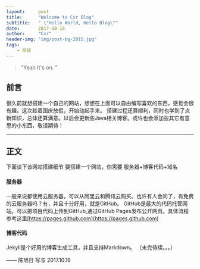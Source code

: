 ```yaml
---
layout:     post
title:      "Welcome to Cxr Blog"
subtitle:   " \"Hello World, Hello Blog\""
date:       2017-10-16
author:     "Cxr"
header-img: "img/post-bg-2015.jpg"
tags:
    - 杂谈
---
```


> “Yeah It's on. ”


## 前言

很久前就想搭建一个自己的网站，想想在上面可以自由编写喜欢的东西，感觉会很有趣。这次趁着国庆放假，开始动起手来。
搭建过程还算顺利，同时也学到了点新知识，总体还算满意。以后会更新些Java相关博客。或许也会添加些其它有意思的小东西，敬请期待！

---

## 正文
下面谈下该网站搭建细节
要搭建一个网站，你需要 服务器+博客代码+域名
#### 服务器
一般来说都使用云服务器，可以从阿里云和腾讯云购买。也许有人会问了，有免费的云服务器吗？有，并且十分好用，就是GitHub。
GitHub是最大的代码托管网站。可以把项目代码上传到GitHub,通过GitHub Pages发布公开网页。具体流程参考这里[https://pages.github.com](https://pages.github.com)

#### 博客代码
Jekyll是个好用的博客生成工具，并且支持Markdown。
（未完待续。。。）




—— 陈旭日 写与 2017.10.16
